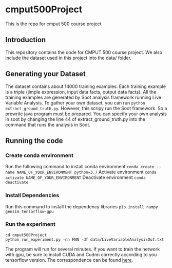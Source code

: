 # cmput500Project
This is the repo for cmput 500 course project

## Introduction
This repository contains the code for CMPUT 500 course project. We also include the dataset used in this project into the data/ folder.

## Generating your Dataset
The dataset contains about 14000 training examples. Each training example is a triple (jimple expression, input data facts, output data facts).
All the training examples are generated by Soot analysis framework running Live Variable Analysis. To gather your own dataset, you can run `python extract_ground_truth.py`.
However, this scripy run the Soot framework. So a prewrite java program must be prepared. You can specify your own analysis in soot by changing the line
44 of extract_ground_truth.py into the command that runs the analysis in Soot.

## Running the code
### Create conda environment
Run the following command to install conda environment
`conda create --name NAME_OF_YOUR_ENVIRONMENT python=3.7`
Activate environment
`conda activate NAME_OF_YOUR_ENVIRONMENT`
Deactivate environment
`conda deactivate`

### Install Dependencies
Run this command to install the dependency libraries `pip install numpy gensim tensorflow-gpu`

### Run the experiment
```
cd cmput500Project
python run_experiment.py -nn FNN -df data/LiveVariableAnalysisOut.txt
```
The program will run for several minutes. If you want to train the network with gpu, be sure to install CUDA and Cudnn correctly according to you tensorflow version. The correspondence can be found [here](https://www.tensorflow.org/install/source#gpu).
